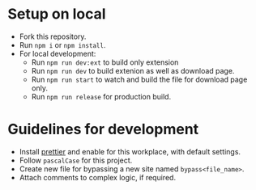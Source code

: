 # Setup on local

- Fork this repository.
- Run `npm i` or `npm install`.
- For local development:
  - Run `npm run dev:ext` to build only extension
  - Run `npm run dev` to build extenion as well as download page.
  - Run `npm run start` to watch and build the file for download page only.
  - Run `npm run release` for production build.

# Guidelines for development

- Install [prettier]("https://marketplace.visualstudio.com/items?itemName=esbenp.prettier-vscode") and enable for this workplace, with default settings.
- Follow `pascalCase` for this project.
- Create new file for bypassing a new site named `bypass<file_name>`.
- Attach comments to complex logic, if required.
